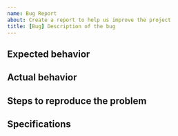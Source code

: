 ```yaml
---
name: Bug Report
about: Create a report to help us improve the project
title: [Bug] Description of the bug
---
```


## Expected behavior

<!-- *Required* -->

## Actual behavior

<!-- *Required* -->

## Steps to reproduce the problem

<!-- *Required*: list in details the steps to reproduce the behavior -->

## Specifications

<!-- *Required*: list your local specifications (platform, version, subsystem, etc.) -->
